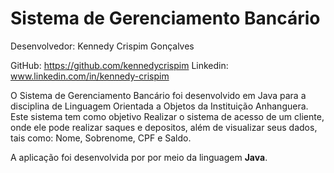 
# Sistema de Gerenciamento Bancário
Desenvolvedor: Kennedy Crispim Gonçalves

GitHub: https://github.com/kennedycrispim
Linkedin: www.linkedin.com/in/kennedy-crispim


O Sistema de Gerenciamento Bancário foi desenvolvido em Java para a disciplina de Linguagem Orientada a Objetos da Instituição Anhanguera. Este sistema tem como objetivo Realizar o sistema de acesso de um cliente, onde ele pode realizar saques e depositos, além de visualizar seus dados, tais como: Nome, Sobrenome, CPF e Saldo. 

A aplicação foi desenvolvida por por meio da linguagem **Java**.


